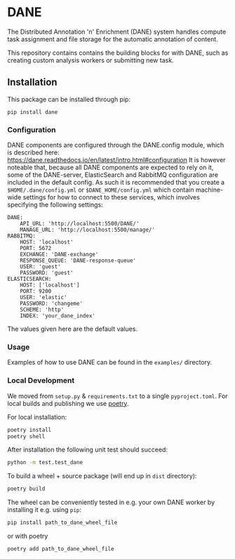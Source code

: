 # DANE
The Distributed Annotation 'n' Enrichment (DANE) system handles compute task assignment and file storage for the automatic annotation of content.

This repository contains contains the building blocks for with DANE, such as creating custom analysis workers or submitting new task.

## Installation

This package can be installed through pip:

    pip install dane

### Configuration

DANE components are configured through the DANE.config module, which is described here: https://dane.readthedocs.io/en/latest/intro.html#configuration 
It is however noteable that, because all DANE components are expected to rely on it, some of the DANE-server, ElasticSearch and RabbitMQ configuration 
are included in the default config. As such it is recommended that you create a `$HOME/.dane/config.yml` or `$DANE_HOME/config.yml` which contain machine-wide settings for how to connect to these services, which involves specifying the following settings:

```
DANE:
    API_URL: 'http://localhost:5500/DANE/'
    MANAGE_URL: 'http://localhost:5500/manage/'
RABBITMQ:
    HOST: 'localhost'
    PORT: 5672
    EXCHANGE: 'DANE-exchange'
    RESPONSE_QUEUE: 'DANE-response-queue'
    USER: 'guest'
    PASSWORD: 'guest'
ELASTICSEARCH:
    HOST: ['localhost']
    PORT: 9200
    USER: 'elastic'
    PASSWORD: 'changeme'
    SCHEME: 'http'
    INDEX: 'your_dane_index'
```

The values given here are the default values.

### Usage

Examples of how to use DANE can be found in the `examples/` directory.

### Local Development

We moved from `setup.py` & `requirements.txt` to a single `pyproject.toml`. For local builds and publishing we use [poetry](https://python-poetry.org/).

For local installation:

```bash
poetry install
poetry shell
```

After installation the following unit test should succeed:

```bash
python -m test.test_dane
```

To build a wheel + source package (will end up in `dist` directory):

```bash
poetry build
```

The wheel can be conveniently tested in e.g. your own DANE worker by installing it e.g. using `pip`:

```bash
pip install path_to_dane_wheel_file
```

or with poetry

```bash
poetry add path_to_dane_wheel_file
```
